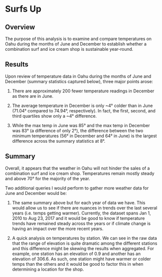 # Surfs Up

## Overview

The purpose of this analysis is to examine and compare temperatures on Oahu during the months of June and December to establish whether a combination surf and ice cream shop is sustainable year-round.

## Results

Upon review of temperature data in Oahu during the months of June and December (summary statistics captured below), three major points arose:

1. There are approximately 200 fewer temperature readings in December as there are in June.

2. The average temperature in December is only ~4° colder than in June (71.04° compared to 74.94°, respectively). In fact, the first, second, and third quartiles show only a ~4° difference.

3. While the max temp in June was 85° and the max temp in December was 83° (a difference of only 2°), the difference between the two minimum temperatures (56° in December and 64° in June) is the largest difference across the summary statistics at 8°.

## Summary

Overall, it appears that the weather in Oahu will not hinder the sales of a combination surf and ice cream shop. Temperatures remain mostly steady and above 70° for the majority of the year.

Two additional queries I would perform to gather more weather data for June and December would be:

1. The same summary above but for each year of data we have. This would allow us to see if there are nuances in trends over the last several years (i.e. temps getting warmer). Currently, the dataset spans Jan 1, 2010 to Aug 23, 2017 and it would be good to know if temperature trends have remained steady across the years or if climate change is having an impact over the more recent years.

2. A quick analysis on temperatures by station. We can see in the raw data that the range of elevation is quite dramatic among the different stations and this difference might be skewing the results when aggregated. For example, one station has an elevation of 0.9 and another has an elevation of 306.6. As such, one station might have warmer or colder temps than the others and it would be good to factor this in when determining a location for the shop.
